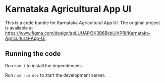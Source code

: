 
  # Karnataka Agricultural App UI

  This is a code bundle for Karnataka Agricultural App UI. The original project is available at https://www.figma.com/design/apLUUAPi3K3B6BkbUjXPRI/Karnataka-Agricultural-App-UI.

  ## Running the code

  Run `npm i` to install the dependencies.

  Run `npm run dev` to start the development server.
  